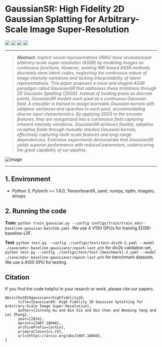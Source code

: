 # GaussianSR: High Fidelity 2D Gaussian Splatting for Arbitrary-Scale Image Super-Resolution
[![](https://img.shields.io/badge/Project-Page-green.svg)](https://github.com/tljxyys/GaussianSR) [![](https://img.shields.io/badge/Paper-ArXiv-red.svg)](https://arxiv.org/abs/2407.18046) [![](https://img.shields.io/badge/Dataset-🔰DIV2K-blue.svg)](https://data.vision.ee.ethz.ch/cvl/DIV2K/) [![](https://img.shields.io/badge/Dataset-🔰test_data-blue.svg)](https://cv.snu.ac.kr/research/EDSR/benchmark.tar) 
***
>**Abstract**: _Implicit neural representations (INRs) have revolutionized arbitrary-scale super-resolution (ASSR) by modeling images as continuous functions. However, existing INR-based ASSR methods discretely store latent codes, neglecting the continuous nature of image intensity variations and lacking interpretability of latent representations. This paper proposes a novel and elegant ASSR paradigm called GaussianSR that addresses these limitations through 2D Gaussian Splatting (2DGS). Instead of treating pixels as discrete points, GaussianSR models each pixel as a continuous Gaussian field. A classifier is trained to assign learnable Gaussian kernels with adaptive variances and opacities to each pixel, accommodating diverse input characteristics. By applying 2DGS to the encoder features, they are reorganized into a continuous field capturing inherent intensity variations. GaussianSR achieves flexible, adaptive receptive fields through mutually stacked Gaussian kernels, effectively capturing multi-scale features and long-range dependencies. Extensive experiments demonstrate that GaussianSR yields superior performance with reduced parameters, underscoring the great capability of our pipeline._
>
![image](https://github.com/tljxyys/GaussianSR/blob/main/fig/Figure_1.png)
***
## 1. Environment
- Python 3, Pytorch >= 1.6.0, TensorboardX, yaml, numpy, tqdm, imageio, einops

## 2. Running the code

**Train**: `python train_gaussian.py --config configs/train/train_edsr-baseline-gaussian-batch16.yaml`. We use 4 V100 GPUs for training EDSR-baseline-LIIF.

**Test**: `python test.py --config ./configs/test/test-div2k-2.yaml --model ./save/edsr-baseline-gaussiansr/epoch-last.pth` for div2k validation set, `python test.py --config ./configs/test/test-[benchmark]-2.yaml --model ./save/edsr-baseline-gaussiansr/epoch-last.pth` for benchmark datasets. We use a A100 GPU for testing.

## Citation
If you find the code helpful in your resarch or work, please cite our papers.
```
@misc{hu2024gaussiansrhighfidelity2d,
      title={GaussianSR: High Fidelity 2D Gaussian Splatting for Arbitrary-Scale Image Super-Resolution}, 
      author={Jintong Hu and Bin Xia and Bin Chen and Wenming Yang and Lei Zhang},
      year={2024},
      eprint={2407.18046},
      archivePrefix={arXiv},
      primaryClass={cs.CV},
      url={https://arxiv.org/abs/2407.18046}, 
}
```
